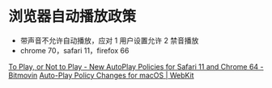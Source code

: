 # 浏览器自动播放政策

- 带声音不允许自动播放，应对 1 用户设置允许 2 禁音播放
- chrome 70，safari 11，firefox 66

[To Play, or Not to Play - New AutoPlay Policies for Safari 11 and Chrome 64 - Bitmovin](https://bitmovin.com/play-not-play-new-autoplay-policies-safari-11-chrome-64/)
[Auto-Play Policy Changes for macOS | WebKit](https://webkit.org/blog/7734/auto-play-policy-changes-for-macos/)
